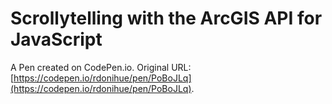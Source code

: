 # Scrollytelling with the ArcGIS API for JavaScript

A Pen created on CodePen.io. Original URL: [https://codepen.io/rdonihue/pen/PoBoJLq](https://codepen.io/rdonihue/pen/PoBoJLq).

